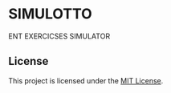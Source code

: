 # SIMULOTTO
ENT EXERCICSES SIMULATOR

## License

This project is licensed under the [MIT License](LICENSE).

